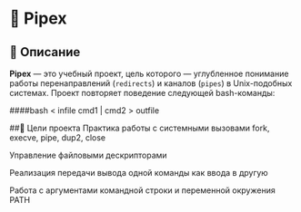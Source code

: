 # 🔧 Pipex

## 📌 Описание

**Pipex** — это учебный проект, цель которого — углубленное понимание работы перенаправлений (`redirects`) и каналов (`pipes`) в Unix-подобных системах. Проект повторяет поведение следующей bash-команды:

####bash
< infile cmd1 | cmd2 > outfile

##🎯 Цели проекта
Практика работы с системными вызовами fork, execve, pipe, dup2, close

Управление файловыми дескрипторами

Реализация передачи вывода одной команды как ввода в другую

Работа с аргументами командной строки и переменной окружения PATH
